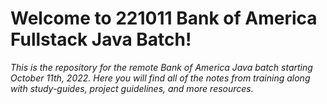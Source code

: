 # Welcome to 221011 Bank of America Fullstack Java Batch!
*This is the repository for the remote Bank of America Java batch starting October 11th, 2022.
Here you will find all of the notes from training along with study-guides, project guidelines, and more resources.*
